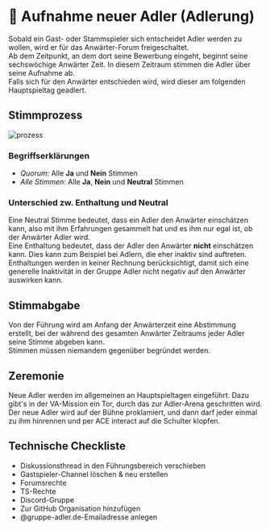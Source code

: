 # 🦅 Aufnahme neuer Adler (Adlerung)

Sobald ein Gast- oder Stammspieler sich entscheidet Adler werden zu wollen, wird er für das Anwärter-Forum freigeschaltet.  
Ab dem Zeitpunkt, an dem  dort seine Bewerbung eingeht, beginnt seine sechswöchige Anwärter Zeit. In diesem Zeitraum stimmen die Adler über seine Aufnahme ab.  
Falls sich für den Anwärter entschieden wird, wird dieser am folgenden Hauptspieltag geadlert.  

## Stimmprozess
![prozess](~@assets/adlerung/prozess.png)

### Begriffserklärungen
* _Quorum_: Alle **Ja** und **Nein** Stimmen  
* _Alle Stimmen_: Alle **Ja**, **Nein** und **Neutral** Stimmen

### Unterschied zw. Enthaltung und Neutral
Eine Neutral Stimme bedeutet, dass ein Adler den Anwärter einschätzen kann, also mit ihm Erfahrungen gesammelt hat und es ihm nur egal ist, ob der Anwärter Adler wird.  
Eine Enthaltung bedeutet, dass der Adler den Anwärter **nicht** einschätzen kann. Dies kann zum Beispiel bei Adlern, die eher inaktiv sind auftreten. Enthaltungen werden in keiner Rechnung berücksichtigt, damit sich eine generelle Inaktivität in der Gruppe Adler nicht negativ auf den Anwärter auswirken kann.

## Stimmabgabe
Von der Führung wird am Anfang der Anwärterzeit eine Abstimmung erstellt, bei der während des gesamten Anwärter Zeitraums jeder Adler seine Stimme abgeben kann.  
Stimmen müssen niemandem gegenüber begründet werden. 


## Zeremonie
Neue Adler werden im allgemeinen an Hauptspieltagen eingeführt. Dazu gibt's in der VA-Mission ein Tor, durch das zur Adler-Arena geschritten wird. Der neue Adler wird auf der Bühne proklamiert, und dann darf jeder einmal zu ihm hinrennen und per ACE interact auf die Schulter klopfen.

## Technische Checkliste
* Diskussionsthread in den Führungsbereich verschieben
* Gastspieler-Channel löschen & neu erstellen
* Forumsrechte
* TS-Rechte
* Discord-Gruppe
* Zur GitHub Organisation hinzufügen
* @gruppe-adler.de-Emailadresse anlegen
